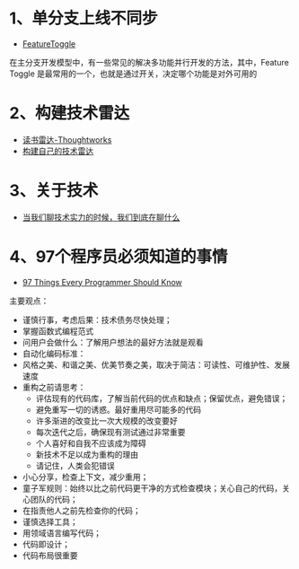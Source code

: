 # 1、单分支上线不同步

- [FeatureToggle](https://martinfowler.com/bliki/FeatureToggle.html)

在主分支开发模型中，有一些常见的解决多功能并行开发的方法，其中，Feature Toggle 是最常用的一个，也就是通过开关，决定哪个功能是对外可用的

# 2、构建技术雷达

- [读书雷达-Thoughtworks](https://insights.thoughtworks.cn/reading-radar/)
- [构建自己的技术雷达](https://github.com/thoughtworks/build-your-own-radar)

# 3、关于技术

- [当我们聊技术实力的时候，我们到底在聊什么](https://www.infoq.cn/article/talk-about-technology)

# 4、97个程序员必须知道的事情

- [97 Things Every Programmer Should Know](https://github.com/97-things/97-things-every-programmer-should-know)

主要观点：
- 谨慎行事，考虑后果：技术债务尽快处理；
- 掌握函数式编程范式
- 问用户会做什么：了解用户想法的最好方法就是观看
- 自动化编码标准：
- 风格之美、和谐之美、优美节奏之美，取决于简洁：可读性、可维护性、发展速度
- 重构之前请思考：
    - 评估现有的代码库，了解当前代码的优点和缺点；保留优点，避免错误；
    - 避免重写一切的诱惑。最好重用尽可能多的代码
    - 许多渐进的改变比一次大规模的改变要好
    - 每次迭代之后，确保现有测试通过非常重要
    - 个人喜好和自我不应该成为障碍
    - 新技术不足以成为重构的理由
    - 请记住，人类会犯错误
- 小心分享，检查上下文，减少重用；
- 童子军规则：始终以比之前代码更干净的方式检查模块；关心自己的代码，关心团队的代码；
- 在指责他人之前先检查你的代码；
- 谨慎选择工具；
- 用领域语言编写代码；
- 代码即设计；
- 代码布局很重要
